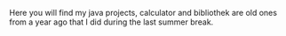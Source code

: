 Here you will find my java projects, calculator and bibliothek are old ones from a year ago that I did during the last summer break.
